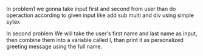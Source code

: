 In problem1
we gonna take input first and second from user than do operaction according to given input like add sub multi and div using simple sytex

In second problem 
We will take the user's first name and last name as input, then combine them into a variable called l, than print it as personalized greeting message using the full name.
